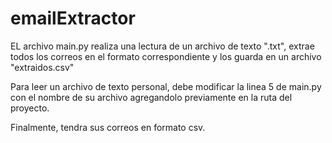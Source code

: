 # emailExtractor

EL archivo main.py realiza una lectura de un archivo de texto ".txt", extrae todos los correos en el formato correspondiente y los guarda en un archivo "extraidos.csv"

Para leer un archivo de texto personal, debe modificar la linea 5 de main.py con el nombre de su archivo agregandolo previamente en la ruta del proyecto.

Finalmente, tendra sus correos en formato csv.
